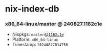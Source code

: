 # nix-index-db
### x86_64-linux/master @ 240827.1162c1e
- Nixpkgs: `master`@[`1162c1e`](https://github.com/NixOS/nixpkgs/commit/1162c1ed62f25e2dd8f786acefabbdab3876892d)
- Platform: `x86_64-linux`
- Timestamp: `20240827014756`
